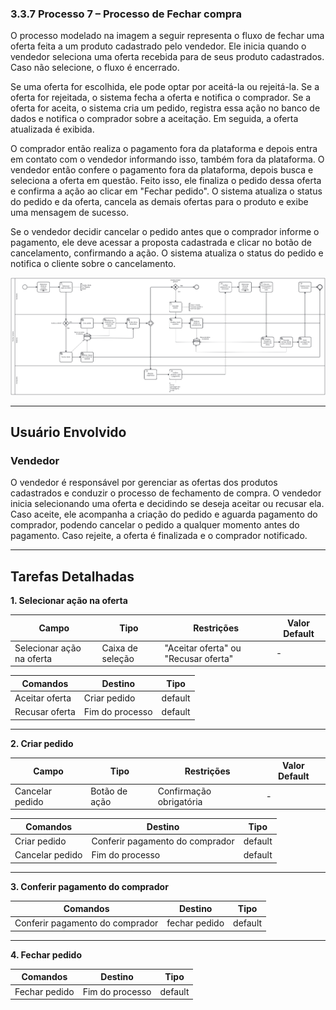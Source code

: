 ### 3.3.7 Processo 7 – Processo de Fechar compra

O processo modelado na imagem a seguir representa o fluxo de fechar uma oferta feita a um produto cadastrado pelo vendedor. Ele inicia quando o vendedor seleciona uma oferta recebida para de seus produto cadastrados. Caso não selecione, o fluxo é encerrado. 

Se uma oferta for escolhida, ele pode optar por aceitá-la ou rejeitá-la. Se a oferta for rejeitada, o sistema fecha a oferta e notifica o comprador. Se a oferta for aceita, o sistema cria um pedido, registra essa ação no banco de dados e notifica o comprador sobre a aceitação. Em seguida, a oferta atualizada é exibida.

O comprador então realiza o pagamento fora da plataforma e depois entra em contato com o vendedor informando isso, também fora da plataforma. O vendedor então confere o pagamento fora da plataforma, depois busca e seleciona a oferta em questão. Feito isso, ele finaliza o pedido dessa oferta e confirma a ação ao clicar em "Fechar pedido". O sistema atualiza o status do pedido e da oferta, cancela as demais ofertas para o produto e exibe uma mensagem de sucesso.

Se o vendedor decidir cancelar o pedido antes que o comprador informe o pagamento, ele deve acessar a proposta cadastrada e clicar no botão de cancelamento, confirmando a ação. O sistema atualiza o status do pedido e notifica o cliente sobre o cancelamento.

![Processo de Fechar compra](../images/processo07-fechar-compra.png "Modelo BPMN do Processo 7.")

---

## **Usuário Envolvido**

### **Vendedor**
O vendedor é responsável por gerenciar as ofertas dos produtos cadastrados e conduzir o processo de fechamento de compra. O vendedor inicia selecionando uma oferta e decidindo se deseja aceitar ou recusar ela. Caso aceite, ele acompanha a criação do pedido e aguarda pagamento do comprador, podendo cancelar o pedido a qualquer momento antes do pagamento. Caso rejeite, a oferta é finalizada e o comprador notificado.

---

## **Tarefas Detalhadas**

**1. Selecionar ação na oferta**

| **Campo** |  **Tipo**       | **Restrições** | **Valor Default** |
| ---    | ---  | ---      | --- |
| Selecionar ação na oferta | Caixa de seleção   | "Aceitar oferta" ou "Recusar oferta" | - |

| **Comandos**         |  **Destino**                   | **Tipo** |
| ---                  | ---                            | ---               |
| Aceitar oferta | Criar pedido | default           |
| Recusar oferta | Fim do processo | default           |
---

**2. Criar pedido**

| **Campo** |  **Tipo**       | **Restrições** | **Valor Default** |
| ---    | ---  | ---      | --- |
| Cancelar pedido | Botão de ação| Confirmação obrigatória | - |


| **Comandos**         |  **Destino**                   | **Tipo** |
| ---                  | ---                            | ---               |
| Criar pedido | Conferir pagamento do comprador | default           |
| Cancelar pedido | Fim do processo | default           |

---
**3. Conferir pagamento do comprador**

| **Comandos**         |  **Destino**                   | **Tipo** |
| ---                  | ---                            | ---               |
| Conferir pagamento do comprador | fechar pedido | default           |

---

**4. Fechar pedido**

| **Comandos**         |  **Destino**                   | **Tipo** |
| ---                  | ---                            | ---               |
| Fechar pedido | Fim do processo | default           |

